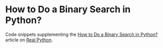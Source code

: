 # How to Do a Binary Search in Python?

Code snippets supplementing the [How to Do a Binary Search in Python?](https://realpython.com/binary-search-python/) article on [Real Python](https://realpython.com/).
